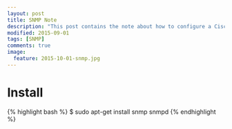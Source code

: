```yaml
---
layout: post
title: SNMP Note
description: "This post contains the note about how to configure a Cisco c7200 router with GNS3."
modified: 2015-09-01
tags: [SNMP]
comments: true
image:
  feature: 2015-10-01-snmp.jpg
---
```


# Install

{% highlight bash %}
$ sudo apt-get install snmp snmpd
{% endhighlight %}
